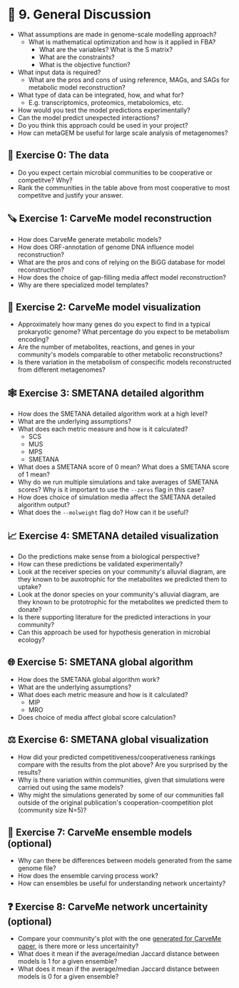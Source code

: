 # 💬 9. General Discussion

- What assumptions are made in genome-scale modelling approach?
  * What is mathematical optimization and how is it applied in FBA?
    - What are the variables? What is the S matrix?
    - What are the constraints?
    - What is the objective function?
- What input data is required?
  * What are the pros and cons of using reference, MAGs, and SAGs for metabolic model reconstruction?
- What type of data can be integrated, how, and what for? 
  * E.g. transcriptomics, proteomics, metabolomics, etc.
- How would you test the model predictions experimentally?
- Can the model predict unexpected interactions?
- Do you think this approach could be used in your project?
- How can metaGEM be useful for large scale analysis of metagenomes?

## 🏁 Exercise 0: The data

 - Do you expect certain microbial communities to be cooperative or competitve? Why?
 - Rank the communities in the table above from most cooperative to most competitve and justify your answer.

## 🪚 Exercise 1: CarveMe model reconstruction

 - How does CarveMe generate metabolic models? 
 - How does ORF-annotation of genome DNA influence model reconstruction?
 - What are the pros and cons of relying on the BiGG database for model reconstruction?
 - How does the choice of gap-filling media affect model reconstruction?
 - Why are there specialized model templates?

## 🧮 Exercise 2: CarveMe model visualization

 - Approximately how many genes do you expect to find in a typical prokaryotic genome? What percentage do you expect to be metabolism encoding?
 - Are the number of metabolites, reactions, and genes in your community's models comparable to other metabolic reconstructions?
 - Is there variation in the metabolism of conspecific models reconstructed from different metagenomes?

## 🕸️ Exercise 3: SMETANA detailed algorithm

 - How does the SMETANA detailed algorithm work at a high level?
 - What are the underlying assumptions?
 - What does each metric measure and how is it calculated?
    * SCS
    * MUS
    * MPS
    * SMETANA
 - What does a SMETANA score of 0 mean? What does a SMETANA score of 1 mean?
 - Why do we run multiple simulations and take averages of SMETANA scores? Why is it important to use the `--zeros` flag in this case?
 - How does choice of simulation media affect the SMETANA detailed algorithm output?
 - What does the `--molweight` flag do? How can it be useful?

## 📈 Exercise 4: SMETANA detailed visualization

 - Do the predictions make sense from a biological perspective?
 - How can these predictions be validated experimentally?
 - Look at the receiver species on your community's alluvial diagram, are they known to be auxotrophic for the metabolites we predicted them to uptake?
 - Look at the donor species on your community's alluvial diagram, are they known to be prototrophic for the metabolites we predicted them to donate?
 - Is there supporting literature for the predicted interactions in your community?
 - Can this approach be used for hypothesis generation in microbial ecology?

## 🌐 Exercise 5: SMETANA global algorithm

 - How does the SMETANA global algorithm work?
 - What are the underlying assumptions?
 - What does each metric measure and how is it calculated?
   * MIP
   * MRO
 - Does choice of media affect global score calculation?

## ⚖️ Exercise 6: SMETANA global visualization

 - How did your predicted competitiveness/cooperativeness rankings compare with the results from the plot above? Are you surprised by the results?
 - Why is there variation within communities, given that simulations were carried out using the same models?
 - Why might the simulations generated by some of our communities fall outside of the original publication's cooperation-coompetition plot (community size N=5)?

## 🎰 Exercise 7: CarveMe ensemble models (optional)

 - Why can there be differences between models generated from the same genome file?
 - How does the ensemble carving process work?
 - How can ensembles be useful for understanding network uncertainty?

## ❓ Exercise 8: CarveMe network uncertainity (optional)

 - Compare your community's plot with the one [generated for CarveMe paper](https://raw.githubusercontent.com/cdanielmachado/carveme_paper/master/results/other/ensemble_distances.png), is there more or less uncertainity?
 - What does it mean if the average/median Jaccard distance between models is 1 for a given ensemble?
 - What does it mean if the average/median Jaccard distance between models is 0 for a given ensemble?
